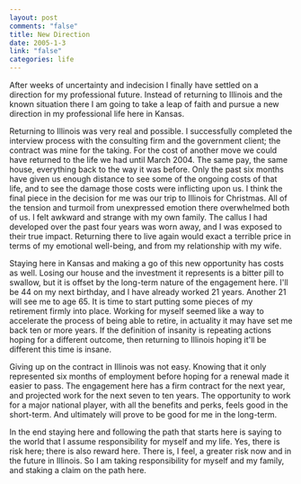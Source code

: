 ```yaml
--- 
layout: post
comments: "false"
title: New Direction
date: 2005-1-3
link: "false"
categories: life
---
```

After weeks of uncertainty and indecision I finally have settled on a direction for my professional future. Instead of returning to Illinois and the known situation there I am going to take a leap of faith and pursue a new direction in my professional life here in Kansas.

Returning to Illinois was very real and possible. I successfully completed the interview process with the consulting firm and the government client; the contract was mine for the taking. For the cost of another move we could have returned to the life we had until March 2004. The same pay, the same house, everything back to the way it was before. Only the past six months have given us enough distance to see some of the ongoing costs of that life, and to see the damage those costs were inflicting upon us. I think the final piece in the decision for me was our trip to Illinois for Christmas. All of the tension and turmoil from unexpressed emotion there overwhelmed both of us. I felt awkward and strange with my own family. The callus I had developed over the past four years was worn away, and I was exposed to their true impact. Returning there to live again would exact a terrible price in terms of my emotional well-being, and from my relationship with my wife.

Staying here in Kansas and making a go of this new opportunity has costs as well. Losing our house and the investment it represents is a bitter pill to swallow, but it is offset by the long-term nature of the engagement here. I'll be 44 on my next birthday, and I have already worked 21 years. Another 21 will see me to age 65. It is time to start putting some pieces of my retirement firmly into place. Working for myself seemed like a way to accelerate the process of being able to retire, in actuality it may have set me back ten or more years. If the definition of insanity is repeating actions hoping for a different outcome, then returning to Illinois hoping it'll be different this time is insane.

Giving up on the contract in Illinois was not easy. Knowing that it only represented six months of employment before hoping for a renewal made it easier to pass. The engagement here has a firm contract for the next year, and projected work for the next seven to ten years. The opportunity to work for a major national player, with all the benefits and perks, feels good in the short-term. And ultimately will prove to be good for me in the long-term.

In the end staying here and following the path that starts here is saying to the world that I assume responsibility for myself and my life. Yes, there is risk here; there is also reward here. There is, I feel, a greater risk now and in the future in Illinois. So I am taking responsibility for myself and my family, and staking a claim on the path here.
